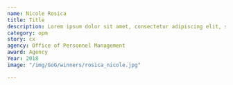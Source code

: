 ```yaml
---
name: Nicole Rosica
title: Title
description: Lorem ipsum dolor sit amet, consectetur adipiscing elit, sed do eiusmod tempor incididunt ut labore et dolore magna aliqua.
category: opm
story: cx
agency: Office of Personnel Management
award: Agency
Year: 2018
image: "/img/GoG/winners/rosica_nicole.jpg"

---
```

